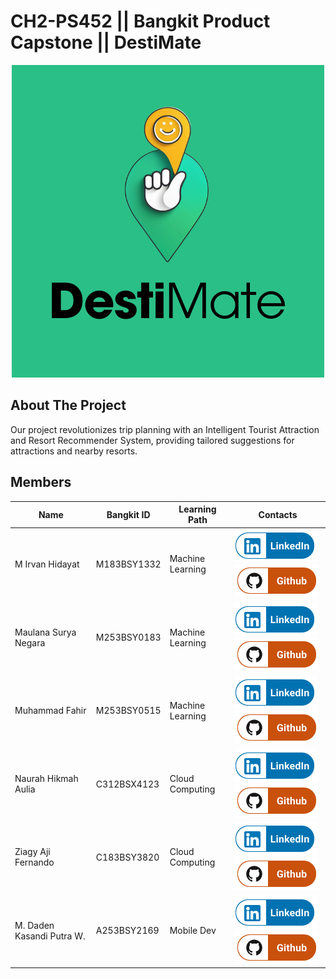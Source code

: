 
# CH2-PS452 || Bangkit Product Capstone || DestiMate

<p align="center">
    <img src="https://github.com/mausneg/CH2-PS452-Capstone/blob/main/Profile/DestiMate.png" alt="DestiMate"><br>
</p>



## About The Project

<p>
Our project revolutionizes trip planning with an Intelligent Tourist Attraction and Resort Recommender System, providing tailored suggestions for attractions and nearby resorts.
</p>




## Members
| Name                    | Bangkit ID  | Learning Path      | Contacts                                                                                                                                                                                |
| ----------------------- | ----------- | ------------------ | ---------------------------------------------------------------------------------------------------------------------------------------------------------------------------------------------------------- |
| M Irvan Hidayat | M183BSY1332 | Machine Learning | [![](https://github.com/mausneg/CH2-PS452-Capstone/blob/main/Profile/LinkedIn.png)]()[![](https://github.com/mausneg/CH2-PS452-Capstone/blob/main/Profile/github.png)]()                        |
| Maulana Surya Negara       | M253BSY0183 | Machine Learning | [![](https://github.com/mausneg/CH2-PS452-Capstone/blob/main/Profile/LinkedIn.png)]()[![](https://github.com/mausneg/CH2-PS452-Capstone/blob/main/Profile/github.png)]()         |
| Muhammad Fahir          | M253BSY0515 | Machine Learning   | [![](https://github.com/mausneg/CH2-PS452-Capstone/blob/main/Profile/LinkedIn.png)]()[![](https://github.com/mausneg/CH2-PS452-Capstone/blob/main/Profile/github.png)]()                              |
| Naurah Hikmah Aulia       | C312BSX4123 | Cloud Computing   | [![](https://github.com/mausneg/CH2-PS452-Capstone/blob/main/Profile/LinkedIn.png)]()[![](https://github.com/mausneg/CH2-PS452-Capstone/blob/main/Profile/github.png)]() |
| Ziagy Aji Fernando            | C183BSY3820 | Cloud Computing     | [![](https://github.com/mausneg/CH2-PS452-Capstone/blob/main/Profile/LinkedIn.png)]()[![](https://github.com/mausneg/CH2-PS452-Capstone/blob/main/Profile/github.png)]()                   |
| M. Daden Kasandi Putra W.            | A253BSY2169 | Mobile Dev     | [![](https://github.com/mausneg/CH2-PS452-Capstone/blob/main/Profile/LinkedIn.png)]()[![](https://github.com/mausneg/CH2-PS452-Capstone/blob/main/Profile/github.png)]()                   |